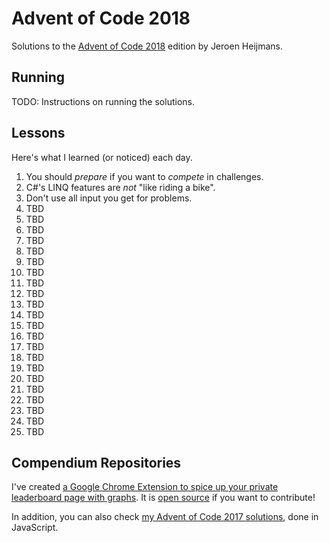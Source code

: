 # Advent of Code 2018

Solutions to the [Advent of Code 2018](https://adventofcode.com/2018) edition by Jeroen Heijmans.

## Running

TODO: Instructions on running the solutions.

## Lessons

Here's what I learned (or noticed) each day.

1. You should _prepare_ if you want to _compete_ in challenges.
2. C#'s LINQ features are _not_ "like riding a bike".
3. Don't use all input you get for problems.
4. TBD
5. TBD
6. TBD
7. TBD
8. TBD
9. TBD
10. TBD
11. TBD
12. TBD
13. TBD
14. TBD
15. TBD
16. TBD
17. TBD
18. TBD
19. TBD
20. TBD
21. TBD
22. TBD
23. TBD
24. TBD
25. TBD

## Compendium Repositories

I've created [a Google Chrome Extension to spice up your private leaderboard page with graphs](https://chrome.google.com/webstore/detail/ipbomkmbokofodhhjpipflmdplipblbe).
It is [open source](https://github.com/jeroenheijmans/advent-of-code-charts) if you want to contribute!

In addition, you can also check [my Advent of Code 2017 solutions](https://github.com/jeroenheijmans/advent-of-code-2017), done in JavaScript.